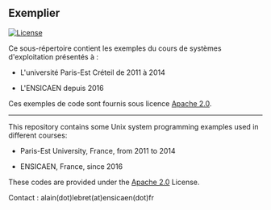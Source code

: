 ## Exemplier 

[![License](https://img.shields.io/badge/License-Apache%202.0-blue.svg)](https://opensource.org/licenses/Apache-2.0)

Ce sous-répertoire contient les exemples du cours de systèmes d'exploitation 
présentés à :

* L'université Paris-Est Créteil de 2011 à 2014

* L'ENSICAEN depuis 2016

Ces exemples de code sont fournis sous licence [Apache 2.0](http://www.apache.org/licenses/LICENSE-2.0).

----

This repository contains some Unix system programming examples used in 
different courses:

* Paris-Est University, France, from 2011 to 2014

* ENSICAEN, France, since 2016

These codes are provided under the [Apache 2.0](http://www.apache.org/licenses/LICENSE-2.0) License.

Contact : alain(dot)lebret(at)ensicaen(dot)fr
